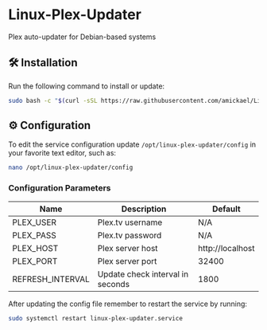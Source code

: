 # Linux-Plex-Updater
Plex auto-updater for Debian-based systems

## 🛠️ Installation
Run the following command to install or update:
```sh
sudo bash -c "$(curl -sSL https://raw.githubusercontent.com/amickael/Linux-Plex-Updater/master/install.sh?$(date +%s))"
```

## ⚙️ Configuration
To edit the service configuration update `/opt/linux-plex-updater/config` in your favorite text editor, such as:
```sh
nano /opt/linux-plex-updater/config
```

### Configuration Parameters

| Name | Description | Default |
| --- | --- | --- |
| PLEX_USER | Plex.tv username | N/A
| PLEX_PASS | Plex.tv password | N/A
| PLEX_HOST | Plex server host | http://localhost
| PLEX_PORT | Plex server port | 32400
| REFRESH_INTERVAL | Update check interval in seconds | 1800

After updating the config file remember to restart the service by running:
```sh
sudo systemctl restart linux-plex-updater.service
```
